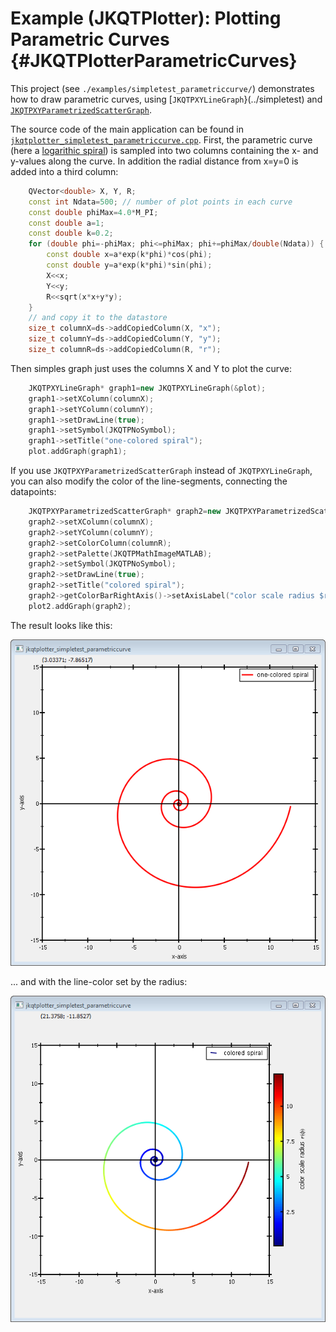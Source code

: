 # Example (JKQTPlotter): Plotting Parametric Curves {#JKQTPlotterParametricCurves}
This project (see `./examples/simpletest_parametriccurve/`) demonstrates how to draw parametric curves, using [`JKQTPXYLineGraph`}(../simpletest) and [`JKQTPXYParametrizedScatterGraph`](../simpletest_paramscatterplot). 

The source code of the main application can be found in  [`jkqtplotter_simpletest_parametriccurve.cpp`](../simpletest_parametriccurve/jkqtplotter_simpletest_parametriccurve.cpp). First, the parametric curve (here a [logarithic spiral](https://en.wikipedia.org/wiki/Logarithmic_spiral)) is sampled into two columns containing the x- and y-values along the curve. In addition the radial distance from x=y=0 is added into a third column:
```.cpp
    QVector<double> X, Y, R;
    const int Ndata=500; // number of plot points in each curve
    const double phiMax=4.0*M_PI;
    const double a=1;
    const double k=0.2;
    for (double phi=-phiMax; phi<=phiMax; phi+=phiMax/double(Ndata)) {
        const double x=a*exp(k*phi)*cos(phi);
        const double y=a*exp(k*phi)*sin(phi);
        X<<x;
        Y<<y;
        R<<sqrt(x*x+y*y);
    }
    // and copy it to the datastore
    size_t columnX=ds->addCopiedColumn(X, "x");
    size_t columnY=ds->addCopiedColumn(Y, "y");
    size_t columnR=ds->addCopiedColumn(R, "r");
```


Then simples graph just uses the columns X and Y to plot the curve:
```.cpp
    JKQTPXYLineGraph* graph1=new JKQTPXYLineGraph(&plot);
    graph1->setXColumn(columnX);
    graph1->setYColumn(columnY);
    graph1->setDrawLine(true);
    graph1->setSymbol(JKQTPNoSymbol);
    graph1->setTitle("one-colored spiral");
    plot.addGraph(graph1);
```
 
If you use `JKQTPXYParametrizedScatterGraph` instead of `JKQTPXYLineGraph`, you can also modify the color of the line-segments, connecting the datapoints:
```.cpp
    JKQTPXYParametrizedScatterGraph* graph2=new JKQTPXYParametrizedScatterGraph(&plot2);
    graph2->setXColumn(columnX);
    graph2->setYColumn(columnY);
    graph2->setColorColumn(columnR);
    graph2->setPalette(JKQTPMathImageMATLAB);
    graph2->setSymbol(JKQTPNoSymbol);
    graph2->setDrawLine(true);
    graph2->setTitle("colored spiral");
    graph2->getColorBarRightAxis()->setAxisLabel("color scale radius $r(\\phi)$");
    plot2.addGraph(graph2);
```

The result looks like this:

![jkqtplotter_simpletest_parametriccurve](../../screenshots/jkqtplotter_simpletest_parametriccurve1.png)

... and with the line-color set by the radius:

![jkqtplotter_simpletest_parametriccurve](../../screenshots/jkqtplotter_simpletest_parametriccurve2.png)



